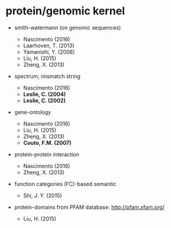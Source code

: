 # protein/genomic kernel

* smith-watermann (on genomic sequences)
  * Nascimento (2016)
  * Laarhoven, T. (2013)
  * Yamanishi, Y. (2008)
  * Liu, H. (2015)
  * Zheng, X. (2013)

* spectrum, mismatch string
  * Nascimento (2016)
  * **Leslie, C. (2004)**
  * **Leslie, C. (2002)**

* gene-ontology
  * Nascimento (2016)
  * Liu, H. (2015)
  * Zheng, X. (2013)
  * **Couto, F.M. (2007)**

* protein-protein interaction
  * Nascimento (2016)
  * Zheng, X. (2013)

* function categories (FC)-based semantic
  * Shi, J. Y. (2015)

* protein-domains from PFAM database: http://pfam.xfam.org/
  * Liu, H. (2015)
